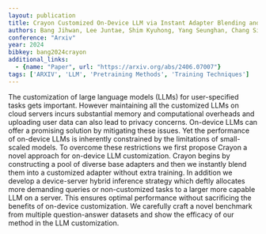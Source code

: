 ```yaml
---
layout: publication
title: Crayon Customized On-Device LLM via Instant Adapter Blending and Edge-Server Hybrid Inference
authors: Bang Jihwan, Lee Juntae, Shim Kyuhong, Yang Seunghan, Chang Simyung
conference: "Arxiv"
year: 2024
bibkey: bang2024crayon
additional_links:
  - {name: "Paper", url: "https://arxiv.org/abs/2406.07007"}
tags: ['ARXIV', 'LLM', 'Pretraining Methods', 'Training Techniques']
---
```

The customization of large language models (LLMs) for user-specified tasks gets important. However maintaining all the customized LLMs on cloud servers incurs substantial memory and computational overheads and uploading user data can also lead to privacy concerns. On-device LLMs can offer a promising solution by mitigating these issues. Yet the performance of on-device LLMs is inherently constrained by the limitations of small-scaled models. To overcome these restrictions we first propose Crayon a novel approach for on-device LLM customization. Crayon begins by constructing a pool of diverse base adapters and then we instantly blend them into a customized adapter without extra training. In addition we develop a device-server hybrid inference strategy which deftly allocates more demanding queries or non-customized tasks to a larger more capable LLM on a server. This ensures optimal performance without sacrificing the benefits of on-device customization. We carefully craft a novel benchmark from multiple question-answer datasets and show the efficacy of our method in the LLM customization.
